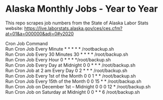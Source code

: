 # Alaska Monthly Jobs - Year to Year
This repo scrapes job numbers from the State of Alaska Labor Stats website:
https://live.laborstats.alaska.gov/ces/ces.cfm?at=01&a=000000&adj=0#y2020    

Cron Job	Command  
Run Cron Job Every Minute	* * * * * /rootbackup.sh  
Run Cron Job Every 30 Minutes	30 * * * * /root/backup.sh  
Run Cron Job Every Hour	0 * * * */root/backup.sh  
Run Cron Job Every Day at Midnight	0 0 * * * /root/backup.sh  
Run Cron Job at 2 am Every Day	0 2 * * * /root/backup.sh  
Run Cron Job Every 1st of the Month	0 0 1 * * /root/backup.sh  
Run Cron Job Every 15th of the Month	0 0 15 * * /root/backup.sh  
Run Cron Job on December 1st – Midnight	0 0 0 12 * /root/backup.sh  
Run Cron Job on Saturday at Midnight	0 0 * * 6 /root/backup.sh  